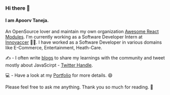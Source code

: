 ### Hi there 👋

 #### I am Apoorv Taneja. 

An OpenSource lover and maintain my own organization [Awesome React Modules](https://github.com/Awesome-React-Modules). I'm currently working as a Software Developer Intern at [Innovaccer](https://innovaccer.com/) :man_technologist:.
I have worked as a Software Developer in various domains like E-Commerce, Entertainment, Heath-Care.

:writing_hand: - I often write [blogs](http://blog.apoorvtaneja.co/) to share my learnings with the community and tweet mostly about JavaScirpt -  [Twitter Handle](https://twitter.com/apoorv_taneja). 

:computer: - Have a look at my [Portfolio](https://apoorvtaneja.netlify.com/) for more details. :smile: 

Please feel free to ask me anything. Thank you so much for reading. :blue_heart:
